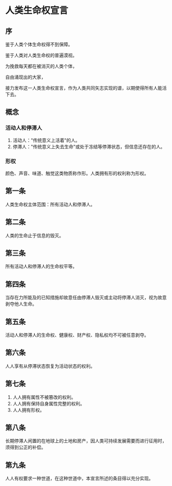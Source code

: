 # 人类生命权宣言

## 序

鉴于人类个体生命权得不到保障。

鉴于人类对人类生命权的普遍漠视。

为挽救每天都在被消灭的人类个体，

自由涌现出的大家，

接力发布这一人类生命权宣言，作为人类共同矢志实现的谱，以期使得所有人能活下去。

## 概念

### 活动人和停滞人
1. 活动人："传统意义上活着"的人。
2. 停滞人："传统意义上失去生命"或处于冻结等停滞状态，但信息还存在的人。

### 形权
颜色、声音、味道、触觉这类物质称作形。人类拥有形的权利称为形权。

## 第一条
人类生命权主体范围：所有活动人和停滞人。

## 第二条
人类的生命止于信息的毁灭。

## 第三条
所有活动人和停滞人的生命权平等。

## 第四条
当存在力所能及的已知措施却故意任由停滞人毁灭或主动将停滞人消灭，视为故意剥夺他人生命。

## 第五条
活动人和停滞人的生命权、健康权、财产权、隐私权均不可被任意剥夺。

## 第六条
人人享有从停滞状态恢复为活动状态的权利。

## 第七条
1. 人人拥有属性不被篡改的权利。
2. 人人拥有保持自身属性完整的权利。
3. 人人拥有形权。

## 第八条
长期停滞人闲置的在地球上的土地和房产，因人类可持续发展需要而进行征用时，须得到公正的补偿。

## 第九条
人人有权要求一种世道，在这种世道中，本宣言所述的条目得以充分实现。
